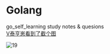 # Golang
go_self_learning 
study notes &amp; quesions  
[V泰亨崽看到了截个图](#V泰亨崽看到了截个图)

![19](https://user-images.githubusercontent.com/124338898/226287054-b1e3c1d9-6ad0-4e86-a4b8-b4ad9eafb48b.jpg)
